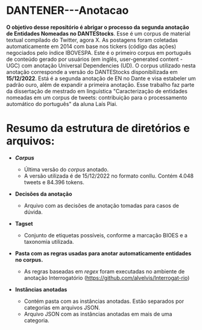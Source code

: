 # DANTENER---Anotacao
**O objetivo desse repositório é abrigar o processo da segunda anotação de Entidades Nomeadas no DANTEStocks**.
Esse é um corpus de material textual compilado do Twitter, agora X. As postagens foram coletadas automaticamente em 2014 com base nos tickers (código das ações) negociados pelo índice IBOVESPA. Este é o primeiro corpus em português de conteúdo gerado por usuários (em inglês, user-generated content - UGC) com anotação Universal Dependencies (UD). O corpus utilizado nesta anotação corresponde a versão do DANTEStocks disponibilizada em **15/12/2022**. Está é a segunda anotação de EN no Dante e visa estabeler um padrão ouro, além de expandir a primeira anotação. Esse trabalho faz parte da dissertação de mestrado em linguística "Caracterização de entidades nomeadas em um corpus de tweets: contribuição para o processamento automático do português" da aluna Laís Piai. 

# Resumo da estrutura de diretórios e arquivos:
* **_Corpus_**
  * Última versão do _corpus_ anotado.
  * A versão utilizada é de 15/12/2022 no formato conllu. Contém 4.048 tweets e 84.396 tokens.
    
* **Decisões da anotação**
  * Arquivo com as decisões de anotação tomadas para casos de dúvida.

* **Tagset**
  * Conjunto de etiquetas possíveis, conforme a marcação BIOES e a taxonomia utilizada.

* **Pasta com as regras usadas para anotar automaticamente entidades no corpus.**
  * As regras baseadas em _regex_ foram executadas no ambiente de anotação Interrogatório (https://github.com/alvelvis/Interrogat-rio)
* **Instâncias anotadas**
  * Contém pasta com as instâncias anotadas. Estão separados por categorias em arquivos JSON.
  * Arquivo JSON com as instâncias anotadas em mais de uma categoria.
  


